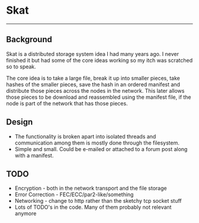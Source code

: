 # Skat

---

## Background

Skat is a distributed storage system idea I had many years ago. I never finished it but had some of the core ideas working so my itch was scratched so to speak.

The core idea is to take a large file, break it up into smaller pieces, take hashes of the smaller pieces, save the hash in an ordered manifest and distribute those pieces across the nodes in the network. This later allows those pieces to be download and reassembled using the manifest file, if the node is part of the network that has those pieces.
 
## Design

- The functionality is broken apart into isolated threads and communication among them is mostly done through the filesystem.
- Simple and small. Could be e-mailed or attached to a forum post along with a manifest.

## TODO

- Encryption - both in the network transport and the file storage
- Error Correction - FEC/ECC/par2-like/something
- Networking - change to http rather than the sketchy tcp socket stuff
- Lots of TODO's in the code. Many of them probably not relevant anymore

